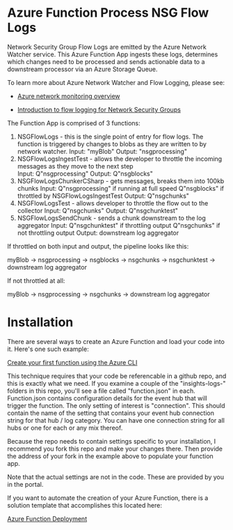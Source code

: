 # Azure Function Process NSG Flow Logs

Network Security Group Flow Logs are emitted by the Azure Network Watcher service. This Azure Function App ingests these logs, determines which changes need to be processed and sends actionable data to a downstream processor via an Azure Storage Queue.

To learn more about Azure Network Watcher and Flow Logging, please see:</br> 

* [Azure network monitoring overview](https://docs.microsoft.com/en-us/azure/network-watcher/network-watcher-monitoring-overview)

* [Introduction to flow logging for Network Security Groups](https://docs.microsoft.com/en-us/azure/network-watcher/network-watcher-nsg-flow-logging-overview)

The Function App is comprised of 3 functions:  
1. NSGFlowLogs - this is the single point of entry for flow logs. The function is triggered by changes to blobs as they are written to by network watcher. 
    Input: "myBlob"
    Output: "nsgprocessing"
2. NSGFlowLogsIngestTest - allows the developer to throttle the incoming messages as they move to the next step  
    Input: Q"nsgprocessing"
    Output: Q"nsgblocks"
3. NSGFlowLogsChunkerCSharp - gets messages, breaks them into 100kb chunks
    Input: Q"nsgprocessing" if running at full speed
           Q"nsgblocks" if throttled by NSGFlowLogsIngestTest
    Output: Q"nsgchunks"
4. NSGFlowLogsTest - allows developer to throttle the flow out to the collector
    Input: Q"nsgchunks"
    Output: Q"nsgchunktest"
5. NSGFlowLogsSendChunk - sends a chunk downstream to the log aggregator
    Input: Q"nsgchunktest" if throttling output
           Q"nsgchunks" if not throttling output
    Output: downstream log aggregator

If throttled on both input and output, the pipeline looks like this:

myBlob -> nsgprocessing -> nsgblocks -> nsgchunks -> nsgchunktest -> downstream log aggregator

If not throttled at all:

myBlob -> nsgprocessing -> nsgchunks -> downstream log aggregator


# Installation

There are several ways to create an Azure Function and load your code into it. Here's one such example:

[Create your first function using the Azure CLI](https://docs.microsoft.com/en-us/azure/azure-functions/functions-create-first-azure-function-azure-cli)

This technique requires that your code be referencable in a github repo, and this is exactly what we need. If you examine a couple of the "insights-logs-" folders in this repo, you'll see a file called "function.json" in each. Function.json contains configuration details for the event hub that will trigger the function. The only setting of interest is "connection". This should contain the name of the setting that contains your event hub connection string for that hub / log category. You can have one connection string for all hubs or one for each or any mix thereof.

Because the repo needs to contain settings specific to your installation, I recommend you fork this repo and make your changes there. Then provide the address of your fork in the example above to populate your function app.

Note that the actual settings are not in the code. These are provided by you in the portal.

If you want to automate the creation of your Azure Function, there is a solution template that accomplishes this located here:

[Azure Function Deployment](https://github.com/sebastus/AzureFunctionDeployment)

